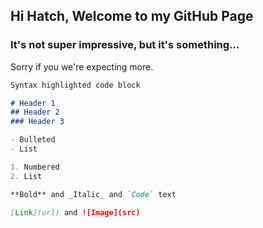 ## Hi Hatch, Welcome to my GitHub Page

### It's not super impressive, but it's something...

Sorry if you we're expecting more.

```markdown
Syntax highlighted code block

# Header 1
## Header 2
### Header 3

- Bulleted
- List

1. Numbered
2. List

**Bold** and _Italic_ and `Code` text

[Link](url) and ![Image](src)
```

